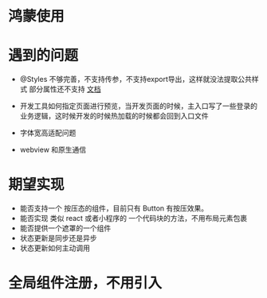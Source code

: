  # 鸿蒙使用
 
# 遇到的问题

- @Styles 不够完善，不支持传参，不支持export导出，这样就没法提取公共样式
部分属性还不支持 [文档](https://developer.huawei.com/consumer/cn/doc/harmonyos-guides-V2/arkts-style-0000001473856690-V2)

- 开发工具如何指定页面进行预览，当开发页面的时候，主入口写了一些登录的业务逻辑，这时候开发的时候热加载的时候都会回到入口文件
-  字体宽高适配问题
- webview 和原生通信

# 期望实现
- 能否支持一个 按压态的组件，目前只有 Button 有按压效果。
- 能否实现 类似 react 或者小程序的 一个代码块的方法，不用布局元素包裹
- 能否提供一个遮罩的一个组件
- 状态更新是同步还是异步
- 状态更新如何主动调用


# 全局组件注册，不用引入


